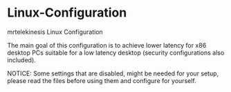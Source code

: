 # Linux-Configuration
mrtelekinesis Linux Configuration

The main goal of this configuration is to achieve lower latency for x86 desktop PCs suitable for a low latency desktop (security configurations also included).

NOTICE: Some settings that are disabled, might be needed for your setup, please read the files before using them and configure for yourself.
